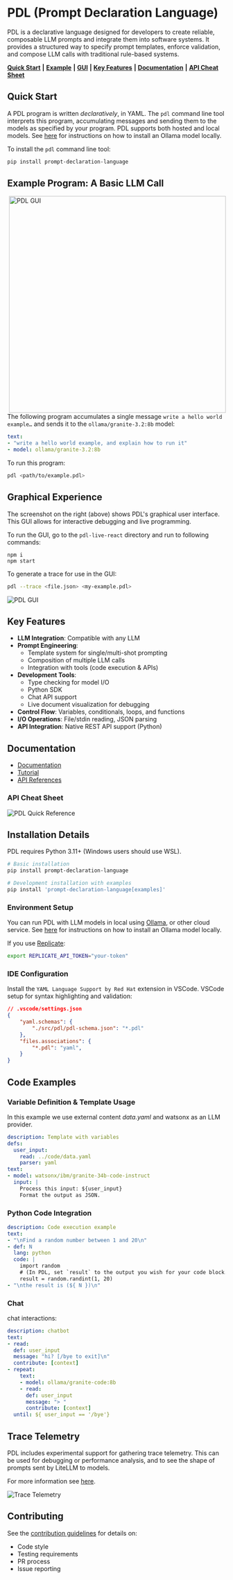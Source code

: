 # PDL (Prompt Declaration Language)

PDL is a declarative language designed for developers to create reliable, composable LLM prompts and integrate them into software systems. It provides a structured way to specify prompt templates, enforce validation, and compose LLM calls with traditional rule-based systems.

[**Quick Start**](#quick-start) **|** [**Example**](#example-program-a-basic-llm-call) **|** [**GUI**](#graphical-experience) **|** [**Key Features**](#key-features) **|** [**Documentation**](#documentation) **|** [**API Cheat Sheet**](#api-cheat-sheet)

## Quick Start

A PDL program is written *declaratively*, in YAML. The `pdl` command
line tool interprets this program, accumulating messages and sending
them to the models as specified by your program. PDL supports both
hosted and local models. See
[here](./docs/tutorial.md#using-ollama-models)
for instructions on how to install an Ollama model locally.

To install the `pdl` command line tool:

```bash
pip install prompt-declaration-language
```

## Example Program: A Basic LLM Call

<img src="docs/assets/pdl-ui-3.png" width="500" align="right" alt="PDL GUI"/>

The following program accumulates a single message `write a hello
world example…` and sends it to the `ollama/granite-3.2:8b` model:

```yaml
text:
- "write a hello world example, and explain how to run it"
- model: ollama/granite-3.2:8b
```

To run this program:

```bash
pdl <path/to/example.pdl>
```

## Graphical Experience

The screenshot on the right (above) shows PDL's graphical user
interface. This GUI allows for interactive debugging and live
programming.

To run the GUI, go to the `pdl-live-react` directory and run to following commands:
```
npm i
npm start
```

To generate a trace for use in the GUI:
```bash
pdl --trace <file.json> <my-example.pdl> 
```


<img src="docs/assets/ui.gif" alt="PDL GUI"/>

## Key Features

- **LLM Integration**: Compatible with any LLM
- **Prompt Engineering**: 
  - Template system for single/multi-shot prompting
  - Composition of multiple LLM calls
  - Integration with tools (code execution & APIs)
- **Development Tools**:
  - Type checking for model I/O
  - Python SDK
  - Chat API support
  - Live document visualization for debugging
- **Control Flow**: Variables, conditionals, loops, and functions
- **I/O Operations**: File/stdin reading, JSON parsing
- **API Integration**: Native REST API support (Python)

## Documentation

- [Documentation](./docs/README.md)
- [Tutorial](./docs/tutorial.md)
- [API References](./docs/api_reference.md)


### API Cheat Sheet

<img src="docs/assets/pdl_quick_reference.png" alt="PDL Quick Reference"/>


## Installation Details

PDL requires Python 3.11+ (Windows users should use WSL).

```bash
# Basic installation
pip install prompt-declaration-language

# Development installation with examples
pip install 'prompt-declaration-language[examples]'
```

### Environment Setup

You can run PDL with LLM models in local using [Ollama](https://ollama.com), or other cloud service.
See [here](./docs/tutorial.md#using-ollama-models) for 
instructions on how to install an Ollama model locally.

If you use [Replicate](https://replicate.com/):
```bash
export REPLICATE_API_TOKEN="your-token"
```

### IDE Configuration 

Install the `YAML Language Support by Red Hat` extension in VSCode.
VSCode setup for syntax highlighting and validation:

```json
// .vscode/settings.json
{
    "yaml.schemas": {
        "./src/pdl/pdl-schema.json": "*.pdl"
    },
    "files.associations": {
        "*.pdl": "yaml",
    }
}
```

## Code Examples

### Variable Definition & Template Usage

In this example we use external content _data.yaml_ and watsonx as an LLM provider.

```yaml
description: Template with variables
defs:
  user_input:
    read: ../code/data.yaml
    parser: yaml
text:
- model: watsonx/ibm/granite-34b-code-instruct
  input: |
    Process this input: ${user_input}
    Format the output as JSON.
```

### Python Code Integration

```yaml
description: Code execution example
text:
- "\nFind a random number between 1 and 20\n"
- def: N
  lang: python
  code: |
    import random
    # (In PDL, set `result` to the output you wish for your code block.)
    result = random.randint(1, 20)
- "\nthe result is (${ N })\n"
```

### Chat

chat interactions:

```yaml
description: chatbot
text:
- read:
  def: user_input
  message: "hi? [/bye to exit]\n"
  contribute: [context]
- repeat:
    text:
    - model: ollama/granite-code:8b
    - read:
      def: user_input
      message: "> "
      contribute: [context]
  until: ${ user_input == '/bye'}
```


## Trace Telemetry

PDL includes experimental support for gathering trace telemetry.  This can
be used for debugging or performance analysis, and to see the shape of prompts sent by LiteLLM to models.

For more information see [here](./docs/telemetry.md).

<img src="./docs/assets/telemetry.png" alt="Trace Telemetry"/>



## Contributing

See the [contribution guidelines](./docs/contrib.md) for details on:
- Code style
- Testing requirements
- PR process
- Issue reporting

